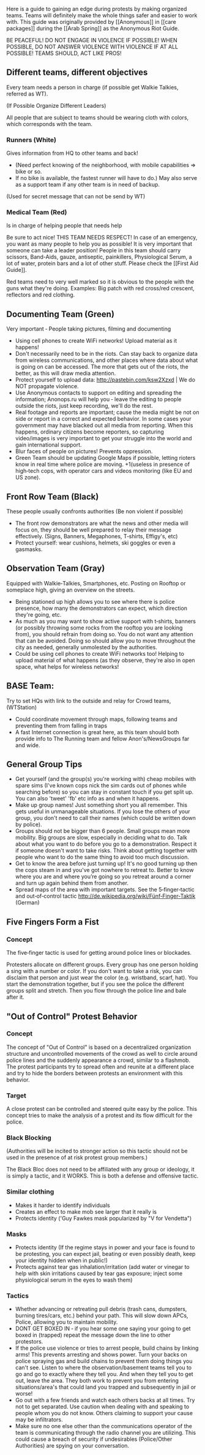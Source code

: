 Here is a guide to gaining an edge during protests by making organized teams. Teams will definitely make the whole things safer and easier to work with. This guide was originally provided by [[Anonymous]] in [[care packages]] during the [[Arab Spring]] as the Anonymous Riot Guide.

BE PEACEFUL! DO NOT ENGAGE IN VIOLENCE IF POSSIBLE! WHEN POSSIBLE, DO NOT ANSWER VIOLENCE WITH VIOLENCE IF AT ALL POSSIBLE! TEAMS SHOULD, ACT LIKE PROS!

## Different teams, different objectives

Every team needs a person in charge (if possible get Walkie Talkies, referred as WT).

(If Possible Organize Different Leaders)

All people that are subject to teams should be wearing cloth with colors, which corresponds with the team.

### Runners (White)

Gives information from HQ to other teams and back!

* (Need perfect knowing of the neighborhood, with mobile capabilities => bike or so.
* If no bike is available, the fastest runner will have to do.)
May also serve as a support team if any other team is in need of backup.

(Used for secret message that can not be send by WT)

### Medical Team (Red)

Is in charge of helping people that needs help

Be sure to act nice! THIS TEAM NEEDS RESPECT! In case of an emergency, you want as many people to help you as possible! It is very important that someone can take a leader position!
People in this team should carry scissors, Band-Aids, gauze, antiseptic, painkillers, Physiological Serum, a lot of water, protein bars and a lot of other stuff. Please check the [[First Aid Guide]].

Red teams need to very well marked so it is obvious to the people with the guns what they're doing. Examples: Big patch with red cross/red crescent, reflectors and red clothing.

## Documenting Team (Green)

Very important ‐ People taking pictures, filming and documenting

* Using cell phones to create WiFi networks! Upload material as it happens!
* Don't necessarily need to be in the riots. Can stay back to organize data from wireless communications, and other places where data about what is going on can be accessed. The more that gets out of the riots, the better, as this will draw media
attention.
* Protect yourself to upload data: http://pastebin.com/ksw2Xzxd | We do NOT propagate violence.
* Use Anonymous contacts to support on editing and spreading the
information; Anonops.ru will help you ‐ leave the editing to people outside the riots, just keep recording, we'll do the rest.
* Real footage and reports are important; cause the media might be not on side or report in a correct and expected behavior. In some cases your government may have blacked out all media from reporting. When this happens, ordinary citizens become
reporters, so capturing video/images is very important to get your struggle into the world and gain international support.
* Blur faces of people on pictures! Prevents oppression.
* Green Team should be updating Google Maps if possible, letting rioters know in real time where police are moving. +1(useless in presence of high‐tech cops, with operator cars and videos monitoring (like EU and US zone).

## Front Row Team (Black)

These people usually confronts authorities (Be non violent if possible)

* The front row demonstrators are what the news and other media will
focus on, they should be well prepared to relay their message effectively. (Signs, Banners, Megaphones, T‐shirts, Effigy's, etc)
* Protect yourself: wear cushions, helmets, ski goggles or even a gasmasks.

## Observation Team (Gray)

Equipped with Walkie‐Talkies, Smartphones, etc. Posting on Rooftop or someplace high, giving an overview on the streets.

* Being stationed up high allows you to see where there is police presence, how many the demonstrators can expect, which direction they're going, etc.
* As much as you may want to show active support with t‐shirts, banners (or possibly throwing some rocks from the rooftop you are looking from), you should refrain from doing so. You do not want any attention that can be avoided. Doing so should allow you to move throughout the city as needed, generally unmolested by the
authorities.
* Could be using cell phones to create WiFi networks too! Helping to upload material of what happens (as they observe, they're also in open space, what helps for wireless networks!

## BASE Team:

Try to set HQs with link to the outside and relay for Crowd teams,
(WTStation)

* Could coordinate movement through maps, following teams and preventing them from falling in traps
* A fast Internet connection is great here, as this team should both provide info to The Running team and fellow Anon's/NewsGroups far and wide.

## General Group Tips

*  Get yourself (and the group(s) you're working with) cheap
mobiles with spare sims (I've known cops nick the sim cards out of phones while searching before) so you can stay in constant touch if you get split up. You can also 'tweet' 'fb' etc info as and when it happens.
* Make up group names! Just something short you all remember. This gets useful in unmanageable situations. If you lose the others of your group, you don't need to call their names (which could be written down by police).
* Groups should not be bigger than 6 people. Small groups mean more
mobility. Big groups are slow, especially in deciding what to do.
Talk about what you want to do before you go to a demonstration. Respect it if someone doesn't want to take risks. Think about getting together with people who want to do the same thing to avoid too much discussion.
* Get to know the area before just turning up! It's no good turning up then the cops steam in and you've got nowhere to retreat to. Better to know where you are and where you’re going so you retreat around a corner and turn up again behind them
from another.
* Spread maps of the area with important targets. See the 5‐finger‐tactic and out‐of‐control tactic http://de.wikipedia.org/wiki/Fünf‐Finger‐Taktik (German)

## Five Fingers Form a Fist

### Concept

The five‐finger tactic is used for getting around police lines or blockades.

Protesters allocate on different groups. Every group has one person holding a sing with a number or color. If you don't want to take a risk, you can disclaim that person and just wear the color (e.g. wristband, scarf, hat). You start the demonstration together, but if
you see the police the different groups split and stretch. Then you flow through the police line and bale after it.

## "Out of Control" Protest Behavior

### Concept

The concept of "Out of Control" is based on a decentralized organization structure and uncontrolled movements of the crowd as well to circle around police lines and the suddenly appearance a crowd, similar to a flashmob. The protest participants try to spread often and reunite at a different place and try to hide the borders between protests an environment with this behavior.

### Target

A close protest can be controlled and steered quite easy by the police. This concept tries to make the analysis of a protest and its flow difficult for the police.

###  Black Blocking

(Authorities will be incited to stronger action so this tactic should not be used in the presence of at risk protest group members.)

The Black Bloc does not need to be affiliated with any group or ideology, it is simply a tactic, and it WORKS. This is both a defense and offensive tactic.

### Similar clothing

* Makes it harder to identify individuals
* Creates an effect to make mob see larger that it really is
* Protects identity ('Guy Fawkes mask popularized by "V for Vendetta")

### Masks

* Protects identity (If the regime stays in power and your face is found to be protesting, you can expect jail, beating or even possibly death, keep your identity hidden when in public!)
* Protects against tear gas inhalation/irritation (add water or vinegar to help with skin irritations caused by tear gas exposure; inject some physiological serum in the eyes to wash them)

### Tactics

* Whether advancing or retreating pull debris (trash cans, dumpsters, burning tires/cars, etc.) behind your path. This will slow down APCs, Police, allowing you to maintain mobility.
* DONT GET BOXED IN ‐ if you hear some one saying your going to get
boxed in (trapped) repeat the message down the line to other protestors.
* If the police use violence or tries to arrest people, build chains by linking arms! This prevents arresting and shows power. Turn your backs on police spraying gas and build chains to prevent them doing things you can't see. Listen to where the observation/basement teams tell you to go and go to exactly where they tell you. And when they tell you to get out, leave the area. They both
work to prevent you from entering situations/area's that could land you trapped and subsequently in jail or worse!
* Go out with a few friends and watch each others backs at all times. Try not to get separated. Use caution when dealing with and speaking to people whom you do not know. Others claiming to support your cause may be infiltrators.
* Make sure no one else other than the communications operator of the team is communicating through the radio channel you are utilizing. This could cause a breach of security if undesirables (Police/Other Authorities) are spying on your conversation.
